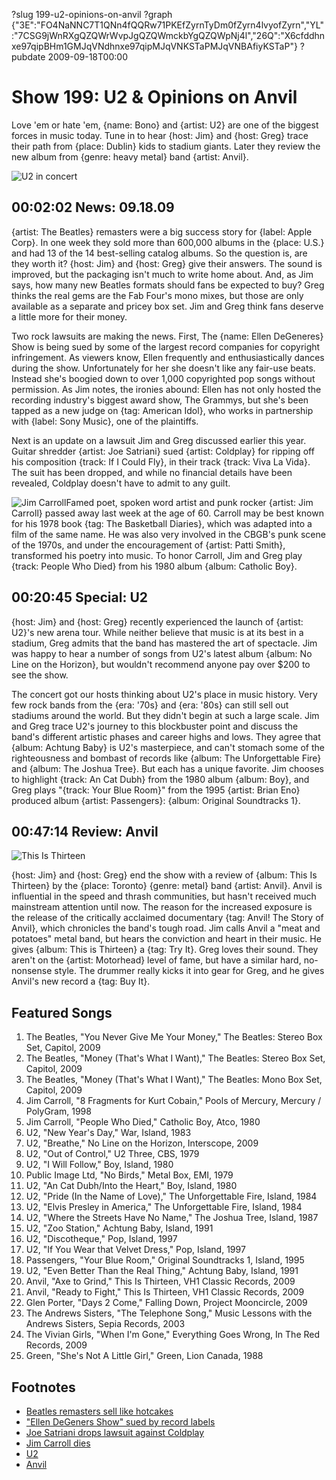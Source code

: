 ?slug 199-u2-opinions-on-anvil
?graph {"3E":"FO4NaNNC7T1QNn4fQQRw71PKEfZyrnTyDm0fZyrn4lvyofZyrn","YL":"7CSG9jWnRXgQZQWrWvpJgQZQWmckbYgQZQWpNj4l","26Q":"X6cfddhnxe97qipBHm1GMJqVNdhnxe97qipMJqVNKSTaPMJqVNBAfiyKSTaP"}
?pubdate 2009-09-18T00:00

# Show 199: U2 & Opinions on Anvil
Love 'em or hate 'em, {name: Bono} and {artist: U2} are one of the biggest forces in music today. Tune in to hear {host: Jim} and {host: Greg} trace their path from {place: Dublin} kids to stadium giants. Later they review the new album from {genre: heavy metal} band {artist: Anvil}.

![U2 in concert](http://static.soundopinions.org/images/2009/u2.jpg)

## 00:02:02 News: 09.18.09
{artist: The Beatles} remasters were a big success story for {label: Apple Corp}. In one week they sold more than 600,000 albums in the {place: U.S.} and had 13 of the 14 best-selling catalog albums. So the question is, are they worth it? {host: Jim} and {host: Greg} give their answers. The sound is improved, but the packaging isn't much to write home about. And, as Jim says, how many new Beatles formats should fans be expected to buy? Greg thinks the real gems are the Fab Four's mono mixes, but those are only available as a separate and pricey box set. Jim and Greg think fans deserve a little more for their money.

Two rock lawsuits are making the news. First, The {name: Ellen DeGeneres} Show is being sued by some of the largest record companies for copyright infringement. As viewers know, Ellen frequently and enthusiastically dances during the show. Unfortunately for her she doesn't like any fair-use beats. Instead she's boogied down to over 1,000 copyrighted pop songs without permission. As Jim notes, the ironies abound: Ellen has not only hosted the recording industry's biggest award show, The Grammys, but she's been tapped as a new judge on {tag: American Idol}, who works in partnership with {label: Sony Music}, one of the plaintiffs.

Next is an update on a lawsuit Jim and Greg discussed earlier this year. Guitar shredder {artist: Joe Satriani} sued {artist: Coldplay} for ripping off his composition {track: If I Could Fly}, in their track {track: Viva La Vida}. The suit has been dropped, and while no financial details have been revealed, Coldplay doesn't have to admit to any guilt.

![Jim Carroll](http://static.soundopinions.org/images/2009/jim_c.jpg)Famed poet, spoken word artist and punk rocker {artist: Jim Carroll} passed away last week at the age of 60. Carroll may be best known for his 1978 book {tag: The Basketball Diaries}, which was adapted into a film of the same name. He was also very involved in the CBGB's punk scene of the 1970s, and under the encouragement of {artist: Patti Smith}, transformed his poetry into music. To honor Carroll, Jim and Greg play {track: People Who Died} from his 1980 album {album: Catholic Boy}.

## 00:20:45 Special: U2
{host: Jim} and {host: Greg} recently experienced the launch of {artist: U2}'s new arena tour. While neither believe that music is at its best in a stadium, Greg admits that the band has mastered the art of spectacle. Jim was happy to hear a number of songs from U2's latest album {album: No Line on the Horizon}, but wouldn't recommend anyone pay over $200 to see the show.

The concert got our hosts thinking about U2's place in music history. Very few rock bands from the {era: '70s} and {era: '80s} can still sell out stadiums around the world. But they didn't begin at such a large scale. Jim and Greg trace U2's journey to this blockbuster point and discuss the band's different artistic phases and career highs and lows. They agree that {album: Achtung Baby} is U2's masterpiece, and can't stomach some of the righteousness and bombast of records like {album: The Unforgettable Fire} and {album: The Joshua Tree}. But each has a unique favorite. Jim chooses to highlight {track: An Cat Dubh} from the 1980 album {album: Boy}, and Greg plays "{track: Your Blue Room}" from the 1995 {artist: Brian Eno} produced album {artist: Passengers}: {album: Original Soundtracks 1}.

## 00:47:14 Review: Anvil
![This Is Thirteen](http://is2.mzstatic.com/image/thumb/Music/v4/f7/d4/b3/f7d4b359-9be3-aafe-a2ae-0eba81efe480/source/600x600bb.jpg "129779577/329675819")

{host: Jim} and {host: Greg} end the show with a review of {album: This Is Thirteen} by the {place: Toronto} {genre: metal} band {artist: Anvil}. Anvil is influential in the speed and thrash communities, but hasn't received much mainstream attention until now. The reason for the increased exposure is the release of the critically acclaimed documentary {tag: Anvil! The Story of Anvil}, which chronicles the band's tough road. Jim calls Anvil a "meat and potatoes" metal band, but hears the conviction and heart in their music. He gives {album: This is Thirteen} a {tag: Try It}. Greg loves their sound. They aren't on the {artist: Motorhead} level of fame, but have a similar hard, no-nonsense style. The drummer really kicks it into gear for Greg, and he gives Anvil's new record a {tag: Buy It}.

## Featured Songs
1. The Beatles, "You Never Give Me Your Money," The Beatles: Stereo Box Set, Capitol, 2009
2. The Beatles, "Money (That's What I Want)," The Beatles: Stereo Box Set, Capitol, 2009
3. The Beatles, "Money (That's What I Want)," The Beatles: Mono Box Set, Capitol, 2009
4. Jim Carroll, "8 Fragments for Kurt Cobain," Pools of Mercury, Mercury / PolyGram, 1998
5. Jim Carroll, "People Who Died," Catholic Boy, Atco, 1980
6. U2, "New Year's Day," War, Island, 1983
7. U2, "Breathe," No Line on the Horizon, Interscope, 2009
8. U2, "Out of Control," U2 Three, CBS, 1979
9. U2, "I Will Follow," Boy, Island, 1980
10. Public Image Ltd, "No Birds," Metal Box, EMI, 1979
11. U2, "An Cat Dubh/Into the Heart," Boy, Island, 1980
12. U2, "Pride (In the Name of Love)," The Unforgettable Fire, Island, 1984
13. U2, "Elvis Presley in America," The Unforgettable Fire, Island, 1984
14. U2, "Where the Streets Have No Name," The Joshua Tree, Island, 1987
15. U2, "Zoo Station," Achtung Baby, Island, 1991
16. U2, "Discotheque," Pop, Island, 1997
17. U2, "If You Wear that Velvet Dress," Pop, Island, 1997
18. Passengers, "Your Blue Room," Original Soundtracks 1, Island, 1995
19. U2, "Even Better Than the Real Thing," Achtung Baby, Island, 1991
20. Anvil, "Axe to Grind," This Is Thirteen, VH1 Classic Records, 2009
21. Anvil, "Ready to Fight," This Is Thirteen, VH1 Classic Records, 2009
22. Glen Porter, "Days 2 Come," Falling Down, Project Mooncircle, 2009
23. The Andrews Sisters, "The Telephone Song," Music Lessons with the Andrews Sisters, Sepia Records, 2003
24. The Vivian Girls, "When I'm Gone," Everything Goes Wrong, In The Red Records, 2009
25. Green, "She's Not A Little Girl," Green, Lion Canada, 1988

## Footnotes 
- [Beatles remasters sell like hotcakes](http://latimesblogs.latimes.com/music_blog/2009/09/beatles-cds-235000-in-2-days.html)
- ["Ellen DeGeners Show" sued by record labels](http://www.rollingstone.com/music/news/ellen-degeneres-show-sued-by-record-labels-over-copyrights-20090911)
- [Joe Satriani drops lawsuit against Coldplay](http://artsbeat.blogs.nytimes.com/2009/09/16/joe-satriani-drops-lawsuit-against-coldplay/?_r=0)
- [Jim Carroll dies](http://www.latimes.com/local/obituaries/la-me-jim-carroll15-2009sep15-story.html)
- [U2](http://www.u2.com/index/home)
- [Anvil](https://www.facebook.com/anvilmetal/)
